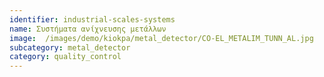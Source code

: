 ```yaml
---
identifier: industrial-scales-systems
name: Συστήματα ανίχνευσης μετάλλων
image:  /images/demo/kiokpa/metal_detector/CO-EL_METALIM_TUNN_AL.jpg
subcategory: metal_detector
category: quality_control
---
```

